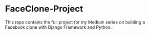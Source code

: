 # FaceClone-Project
This repo contains the full project for my Medium series on building a Facebook clone with Django Framework and Python..
